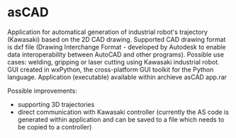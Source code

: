 # asCAD
Application for automatical generation of industrial robot's trajectory (Kawasaki) based on the 2D CAD drawing.
Supported CAD drawing format is dxf file (Drawing Interchange Format - developed by Autodesk to enable data interoperability between AutoCAD and other programs).
Possible use cases: welding, gripping or laser cutting using Kawasaki industrial robot.
GUI created in wxPython, the cross-platform GUI toolkit for the Python language.
Application (executable) available within archieve asCAD app.rar

Possible improvements:
- supporting 3D trajectories
- direct communication with Kawasaki controller (currently the AS code is generated within application and can be saved to a file which needs to be copied to a controller)
